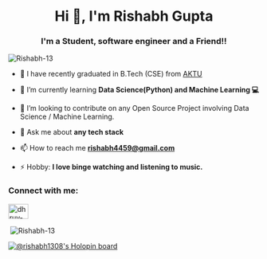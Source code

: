 <h1 align="center">Hi 👋, I'm Rishabh Gupta</h1>
<h3 align="center">I'm a Student, software engineer and a Friend!!</h3>

<p align="left"> <img src="https://komarev.com/ghpvc/?username=Rishabh-13&label=Profile%20views&color=0e75b6&style=flat" alt="Rishabh-13" /> </p>


- 🔭 I have recently graduated in B.Tech (CSE) from [AKTU](https://aktu.ac.in/)

- 🌱 I’m currently learning **Data Science(Python) and Machine Learning 💻**

- 👯 I’m looking to contribute on any Open Source Project involving Data Science / Machine Learning.

- 💬 Ask me about **any tech stack**

- 📫 How to reach me **rishabh4459@gmail.com**

- ⚡ Hobby: **I love binge watching and listening to music.**

<h3 align="left">Connect with me:</h3>
<p align="left">
<!-- <a href="https://twitter.com/" target="blank"><img align="center" src="https://raw.githubusercontent.com/rahuldkjain/github-profile-readme-generator/master/src/images/icons/Social/twitter.svg" alt="dhruv09d" height="30" width="40" /></a> -->
<a href="https://linkedin.com/in/rishabh-gupta-03a947194" target="blank"><img align="center" src="https://raw.githubusercontent.com/rahuldkjain/github-profile-readme-generator/master/src/images/icons/Social/linked-in-alt.svg" alt="dhruv-singh-25ba02172" height="30" width="40" /></a>
<!-- <a href="https://instagram.com//" target="blank"><img align="center" src="https://raw.githubusercontent.com/rahuldkjain/github-profile-readme-generator/master/src/images/icons/Social/instagram.svg" alt="max09d_" height="30" width="40" /></a> -->
<!-- <a href="https://www.hackerrank.com/" target="blank"><img align="center" src="https://raw.githubusercontent.com/rahuldkjain/github-profile-readme-generator/master/src/images/icons/Social/hackerrank.svg" alt="dhruvdagar1999" height="30" width="40" /></a> -->
<!-- <a href="https://www.leetcode.com/" target="blank"><img align="center" src="https://raw.githubusercontent.com/rahuldkjain/github-profile-readme-generator/master/src/images/icons/Social/leet-code.svg" alt="dhruv09d" height="30" width="40" /></a> -->
</p>


<p>&nbsp;<img align="center" src="https://github-readme-stats.vercel.app/api?username=Rishabh-13&show_icons=true&locale=en" alt="Rishabh-13" /></p>

[![@rishabh1308's Holopin board](https://holopin.me/rishabh1308)](https://holopin.io/@rishabh1308)

